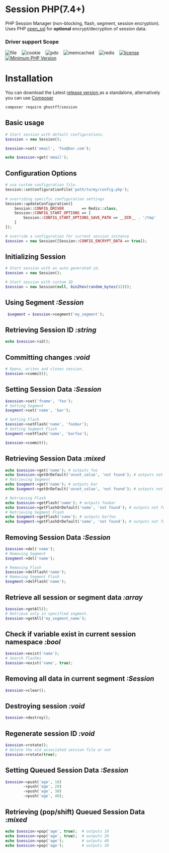 # Session PHP(7.4+)
PHP Session Manager (non-blocking, flash, segment, session encryption). Uses PHP [open_ssl](http://php.net/manual/en/book.openssl.php) for **optional** encrypt/decryption of session data.

### Driver support  Scope
![file](https://img.shields.io/badge/FILE-completed-brightgreen.svg?style=flat-square)&nbsp;&nbsp;&nbsp;
![cookie](https://img.shields.io/badge/COOKIE-completed-brightgreen.svg?style=flat-square)&nbsp;&nbsp;&nbsp;
![pdo](https://img.shields.io/badge/PDO-completed-brightgreen.svg?style=flat-square)&nbsp;&nbsp;&nbsp;
![memcached](https://img.shields.io/badge/MEMCACHED-completed-brightgreen.svg?style=flat-square)&nbsp;&nbsp;&nbsp;
![redis](https://img.shields.io/badge/REDIS-completed-brightgreen.svg?style=flat-square)&nbsp;&nbsp;&nbsp;
[![license](https://img.shields.io/pypi/l/Django.svg?style=flat-square)]()&nbsp;&nbsp;&nbsp;
[![Minimum PHP Version](https://img.shields.io/badge/PHP-%3E%3D%207.4-8892BF.svg?style=flat-square)](http://php.net/releases/7_4_0.php)

# Installation   
You can download the Latest [release version ](https://github.com/Ghostff/Session/releases/) as a standalone, alternatively you can use [Composer](https://getcomposer.org/) 
```bash
composer require ghostff/session
```

## Basic usage
```php
# Start session with default configurations.
$session = new Session(); 

$session->set('email', 'foo@bar.com');

echo $session->get('email');
```

## Configuration Options
```php
# use custom configuration file.
Session::setConfigurationFile('path/to/my/config.php');
 
# overriding specific configuration settings
Session::updateConfiguration([
    Session::CONFIG_DRIVER        => Redis::class,
    Session::CONFIG_START_OPTIONS => [
        Session::CONFIG_START_OPTIONS_SAVE_PATH => __DIR__ . '/tmp'
    ]
]);

# override a configuration for current session instance
$session = new Session([Session::CONFIG_ENCRYPT_DATA => true]);
```

## Initializing Session
```php
# Start session with an auto generated id.
$session = new Session(); 

# Start session with custom ID
$session = new Session(null, bin2hex(random_bytes(32)));
```

## Using Segment *:Session*
```php
 $segment = $session->segment('my_segment');
```

## Retrieving Session ID  *:string*
```php
echo $session->id();
```

## Committing changes *:void*
```php
# Opens, writes and closes session.
$session->commit();
```

## Setting Session Data *:Session*
```php
$session->set('fname', 'foo');
# Setting Segment
$segment->set('name', 'bar');

# Setting Flash
$session->setFlash('name', 'foobar');
# Setting Segment Flash
$segment->setFlash('name', 'barfoo');

$session->commit();
```

## Retrieving Session Data *:mixed*
```php
echo $session->get('name'); # outputs foo
echo $session->getOrDefault('unset_value', 'not found'); # outputs not found
# Retrieving Segment
echo $segment->get('name'); # outputs bar
echo $segment->getOrDefault('unset_value', 'not found'); # outputs not found

# Retrieving Flash
echo $session->getFlash('name'); # outputs foobar
echo $session->getFlashOrDefault('name', 'not found'); # outputs not found
# Retrieving Segment Flash
echo $segment->getFlash('name'); # outputs barfoo
echo $segment->getFlashOrDefault('name', 'not found'); # outputs not found
```

## Removing Session Data *:Session*
```php
$session->del('name');
# Removing Segment
$segment->del('name');

# Removing Flash
$session->delFlash('name');
# Removing Segment Flash
$segment->delFlash('name');
```

## Retrieve all session or segment data *:array*
```php
$session->getAll();
# Retrieve only in specified segment.
$session->getAll('my_segment_name');
```

## Check if variable exist in current session namespace *:bool*
```php
$session->exist('name');
# Search flashes
$session->exist('name', true);
```

## Removing all data in current segment *:Session*
```php
$session->clear();
```

## Destroying session *:void*
```php
$session->destroy();
```

## Regenerate session ID *:void*
```php
$session->rotate();
# Delete the old associated session file or not
$session->rotate(true);
```

## Setting Queued Session Data *:Session*
```php
$session->push('age', 10)
        ->push('age', 20)
        ->push('age', 30)
        ->push('age', 40);
```

## Retrieving (pop/shift) Queued Session Data *:mixed*
```php
echo $session->pop('age', true);  # outputs 10
echo $session->pop('age', true);  # outputs 20
echo $session->pop('age');        # outputs 40
echo $session->pop('age');        # outputs 30
```


